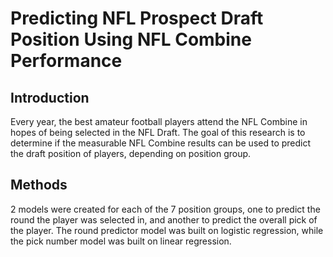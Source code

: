# Predicting NFL Prospect Draft Position Using NFL Combine Performance

## Introduction
Every year, the best amateur football players attend the NFL Combine in hopes of being selected in the NFL Draft. The goal of this research is to determine if the measurable NFL Combine results can be used to predict the draft position of players, depending on position group.

## Methods
2 models were created for each of the 7 position groups, one to predict the round the player was selected in, and another to predict the overall pick of the player. The round predictor model was built on logistic regression, while the pick number model was built on linear regression.
